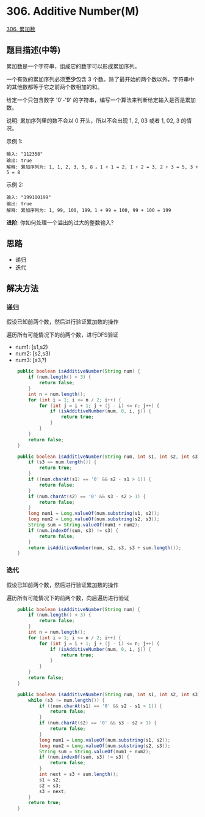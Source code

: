 # 306. Additive Number(M)

[306. 累加数](https://leetcode-cn.com/problems/additive-number/)

## 题目描述(中等)

累加数是一个字符串，组成它的数字可以形成累加序列。

一个有效的累加序列必须**至少**包含 3 个数。除了最开始的两个数以外，字符串中的其他数都等于它之前两个数相加的和。

给定一个只包含数字 '0'-'9' 的字符串，编写一个算法来判断给定输入是否是累加数。

说明: 累加序列里的数不会以 0 开头，所以不会出现 1, 2, 03 或者 1, 02, 3 的情况。

示例 1:
```
输入: "112358"
输出: true 
解释: 累加序列为: 1, 1, 2, 3, 5, 8 。1 + 1 = 2, 1 + 2 = 3, 2 + 3 = 5, 3 + 5 = 8
```
示例 2:
```
输入: "199100199"
输出: true 
解释: 累加序列为: 1, 99, 100, 199。1 + 99 = 100, 99 + 100 = 199
```
**进阶**:
你如何处理一个溢出的过大的整数输入?


## 思路

- 递归
- 迭代

## 解决方法

### 递归

假设已知前两个数，然后进行验证累加数的操作

遍历所有可能情况下的前两个数，进行DFS验证

- num1: [s1,s2)
- num2: [s2,s3)
- num3: [s3,?)

```java
    public boolean isAdditiveNumber(String num) {
        if (num.length() < 3) {
            return false;
        }
        int n = num.length();
        for (int i = 1; i <= n / 2; i++) {
            for (int j = i + 1; j + (j - i) <= n; j++) {
                if (isAdditiveNumber(num, 0, i, j)) {
                    return true;
                }
            }
        }
        return false;
    }

    public boolean isAdditiveNumber(String num, int s1, int s2, int s3) {
        if (s3 == num.length()) {
            return true;
        }
        if ((num.charAt(s1) == '0' && s2 - s1 > 1)) {
            return false;
        }
        if (num.charAt(s2) == '0' && s3 - s2 > 1) {
            return false;
        }
        long num1 = Long.valueOf(num.substring(s1, s2));
        long num2 = Long.valueOf(num.substring(s2, s3));
        String sum = String.valueOf(num1 + num2);
        if (num.indexOf(sum, s3) != s3) {
            return false;
        }
        return isAdditiveNumber(num, s2, s3, s3 + sum.length());
    }
```
### 迭代

假设已知前两个数，然后进行验证累加数的操作

遍历所有可能情况下的前两个数，向后遍历进行验证

```java
    public boolean isAdditiveNumber(String num) {
        if (num.length() < 3) {
            return false;
        }
        int n = num.length();
        for (int i = 1; i <= n / 2; i++) {
            for (int j = i + 1; j + (j - i) <= n; j++) {
                if (isAdditiveNumber(num, 0, i, j)) {
                    return true;
                }
            }
        }
        return false;
    }

    public boolean isAdditiveNumber(String num, int s1, int s2, int s3) {
        while (s3 != num.length()) {
            if ((num.charAt(s1) == '0' && s2 - s1 > 1)) {
                return false;
            }
            if (num.charAt(s2) == '0' && s3 - s2 > 1) {
                return false;
            }
            long num1 = Long.valueOf(num.substring(s1, s2));
            long num2 = Long.valueOf(num.substring(s2, s3));
            String sum = String.valueOf(num1 + num2);
            if (num.indexOf(sum, s3) != s3) {
                return false;
            }
            int next = s3 + sum.length();
            s1 = s2;
            s2 = s3;
            s3 = next;
        }
        return true;
    }
```